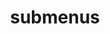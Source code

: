 ---
layout: page
title: submenus
nav: true
nav_order: 6
dropdown: true
children: 
    - title: experience
      permalink: /experience/
    - title: divider
    - title: teaching
      permalink: /teaching/
    - title: divider
    - title: misc
      permalink: /misc/
---
